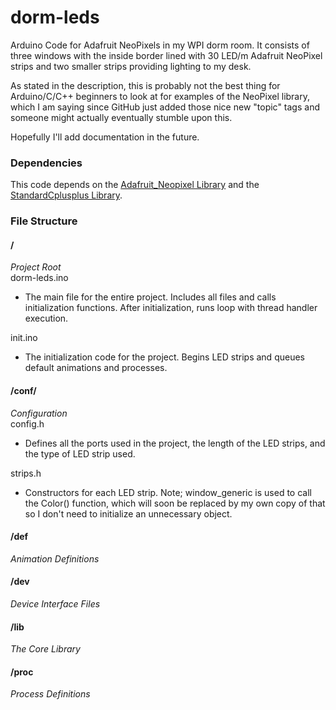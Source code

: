 # dorm-leds
Arduino Code for Adafruit NeoPixels in my WPI dorm room. It consists of three windows with the inside border lined with 30 LED/m Adafruit NeoPixel strips and two smaller strips providing lighting to my desk.

As stated in the description, this is probably not the best thing for Arduino/C/C++ beginners to look at for examples of the NeoPixel library, which I am saying since GitHub just added those nice new "topic" tags and someone might actually eventually stumble upon this.

Hopefully I'll add documentation in the future.

### Dependencies

This code depends on the [Adafruit_Neopixel Library](https://github.com/adafruit/Adafruit_NeoPixel) and the [StandardCplusplus Library](https://github.com/maniacbug/StandardCplusplus).

### File Structure

#### /
<i> Project Root </i><br>
dorm-leds.ino
- The main file for the entire project. Includes all files and calls initialization functions. After initialization, runs loop with thread handler execution.

init.ino
- The initialization code for the project. Begins LED strips and queues default animations and processes.

#### /conf/
<i> Configuration </i><br>
config.h
- Defines all the ports used in the project, the length of the LED strips, and the type of LED strip used.

strips.h
- Constructors for each LED strip. Note; window_generic is used to call the Color() function, which will soon be replaced by my own copy of that so I don't need to initialize an unnecessary object.

#### /def
<i> Animation Definitions </i><br>

#### /dev
<i> Device Interface Files </i><br>

#### /lib
<i> The Core Library </i><br>

#### /proc
<i> Process Definitions </i><br>
